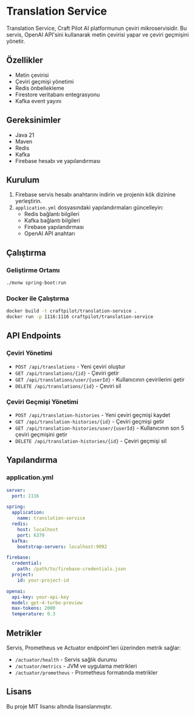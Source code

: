# Translation Service

Translation Service, Craft Pilot AI platformunun çeviri mikroservisidir. Bu servis, OpenAI API'sini kullanarak metin çevirisi yapar ve çeviri geçmişini yönetir.

## Özellikler

- Metin çevirisi
- Çeviri geçmişi yönetimi
- Redis önbellekleme
- Firestore veritabanı entegrasyonu
- Kafka event yayını

## Gereksinimler

- Java 21
- Maven
- Redis
- Kafka
- Firebase hesabı ve yapılandırması

## Kurulum

1. Firebase servis hesabı anahtarını indirin ve projenin kök dizinine yerleştirin.
2. `application.yml` dosyasındaki yapılandırmaları güncelleyin:
   - Redis bağlantı bilgileri
   - Kafka bağlantı bilgileri
   - Firebase yapılandırması
   - OpenAI API anahtarı

## Çalıştırma

### Geliştirme Ortamı

```bash
./mvnw spring-boot:run
```

### Docker ile Çalıştırma

```bash
docker build -t craftpilot/translation-service .
docker run -p 1116:1116 craftpilot/translation-service
```

## API Endpoints

### Çeviri Yönetimi

- `POST /api/translations` - Yeni çeviri oluştur
- `GET /api/translations/{id}` - Çeviri getir
- `GET /api/translations/user/{userId}` - Kullanıcının çevirilerini getir
- `DELETE /api/translations/{id}` - Çeviri sil

### Çeviri Geçmişi Yönetimi

- `POST /api/translation-histories` - Yeni çeviri geçmişi kaydet
- `GET /api/translation-histories/{id}` - Çeviri geçmişi getir
- `GET /api/translation-histories/user/{userId}` - Kullanıcının son 5 çeviri geçmişini getir
- `DELETE /api/translation-histories/{id}` - Çeviri geçmişi sil

## Yapılandırma

### application.yml

```yaml
server:
  port: 1116

spring:
  application:
    name: translation-service
  redis:
    host: localhost
    port: 6379
  kafka:
    bootstrap-servers: localhost:9092

firebase:
  credential:
    path: /path/to/firebase-credentials.json
  project:
    id: your-project-id

openai:
  api-key: your-api-key
  model: gpt-4-turbo-preview
  max-tokens: 2000
  temperature: 0.3
```

## Metrikler

Servis, Prometheus ve Actuator endpoint'leri üzerinden metrik sağlar:

- `/actuator/health` - Servis sağlık durumu
- `/actuator/metrics` - JVM ve uygulama metrikleri
- `/actuator/prometheus` - Prometheus formatında metrikler

## Lisans

Bu proje MIT lisansı altında lisanslanmıştır.
